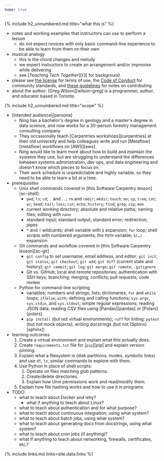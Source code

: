 ```yaml
---
home: true
---
```

<section markdown="1">

{% include h2_unnumbered.md title="what this is" %}

-   notes and working examples that instructors can use to perform a lesson
    -   do *not* expect novices with only basic command-line experience
        to be able to learn from them on their own
-   musical analogy
    -   this is the chord changes and melody
    -   we expect instructors to create an arrangement and/or improvise while delivering
    -   see [*Teaching Tech Together*][t3] for background
-   please see [the license](./license/) for terms of use,
    the [Code of Conduct](./conduct/) for community standards,
    and [these guidelines](./contributing/) for notes on contributing
-   about the author:
    [Greg Wilson][wilson-greg] is a programmer, author, and educator based in Toronto

</section>
<section markdown="1">

{% include h2_unnumbered.md title="scope" %}

-   [intended audience][persona]
    -   Ning has a bachelor's degree in geology and a master's degree in data science,
        and now works for a 30-person forestry management consulting company
    -   They occasionally teach [Carpentries workshops][carpentries] at their old university
        and help colleagues write and run [Metaflow][metaflow] workflows on [AWS][aws].
    -   Ning would like to learn more about how to build and maintain the systems they use,
        but are struggling to understand the differences between
	systems administration, dev ops, and data engineering
	and doesn't know which pieces to focus on.
    -   Their work schedule is unpredictable and highly variable,
        so they need to be able to learn a bit at a time.
-   prerequisites
    -   Unix shell commands covered in [this Software Carpentry lesson][sc-shell]:
        -   `pwd`; `ls`; `cd`; `.` and `..`; `rm` and `rmdir`; `mkdir`; `touch`;
            `mv`; `cp`; `tree`; `cat`; `wc`; `head`; `tail`; `less`; `cut`; `echo`;
            `history`; `find`; `grep`; `zip`; `man`
        -   current working directory; absolute and relative paths; naming files;
            editing with `nano`
        -   standard input; standard output; standard error; redirection; pipes
        -   `*` and `?` wildcards; shell variable with `$` expansion; `for` loop;
            shell scripts with numbered arguments; the `PATH` variable; `$(…)` expansion
    -   Git commands and workflow covered in [this Software Carpentry lesson][sc-git]
        -   `git config` to set username, email address, and editor; `git init`;
            `git status`; `git checkout`; `git add`; `git diff` (current state and history);
            `git commit`; `git log`; `git merge`; `git remote`; `.gitignore`
        -   Git vs. GitHub; local and remote repositories; authentication with SSH keys;
            branching; merging; conflicts; pull requests; code review
    -   Python for command-line scripting
        -   variables; numbers and strings; lists; dictionaries; `for` and `while` loops;
	    `if`/`else`; `with`; defining and calling functions; `sys.argv`, `sys.stdin`,
	    and `sys.stdout`; simple regular expressions; reading JSON data;
	    reading CSV files using [Pandas][pandas] or [Polars][polars]
        -   `pip install` (but not virtual environments); `ruff` for linting;
	    `pytest` (but not mock objects); writing docstrings (but not [Sphinx][sphinx])
-   learning outcomes
    1.  Create a virtual environment and explain what this actually does.
    1.  Create `requirements.txt` file for [`pip`][pip] and explain version pinning.
    1.  Explain what a filesystem is (disk partitions, inodes, symbolic links)
        and use `df`, `ln`, similar commands to explore with them.
    1.  Use Python in place of shell scripts:
        1.  Operate on files matching glob patterns.
        1.  Create/delete directories.
        1.  Explain how Unix permissions work and read/modify them.
	1.  Explain how file hashing works and how to use it in programs.
-   TODO:
    -   what to teach about Docker and why?
        -   what if anything to teach about Linux?
    -   what to teach about authentication and for what purpose?
    -   what to teach about continuous integration, using what system?
    -   what to teach about batch jobs, using what system?
    -   what to teach about generating docs from docstrings, using what system?
    -   what to teach about cron jobs (if anything)?
    -   what if anything to teach about networking, firewalls, certificates, etc.?

</section>

{% include links.md links=site.data.links %}
